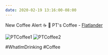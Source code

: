 ```yaml
---
date: 2020-02-19 13:16:00-08:00
---
```


New Coffee Alert ☕ 🚨
PT's Coffee - [Flatlander](https://www.ptscoffee.com/collections/coffee/products/flatlander)

![PTCoffee1](https://kjaymiller.s3-us-west-2.amazonaws.com/images/PTsCoffee1.jpeg)
![PTCoffee2](https://kjaymiller.s3-us-west-2.amazonaws.com/images/PTCoffee2.jpeg)

\#WhatImDrinking #Coffee
